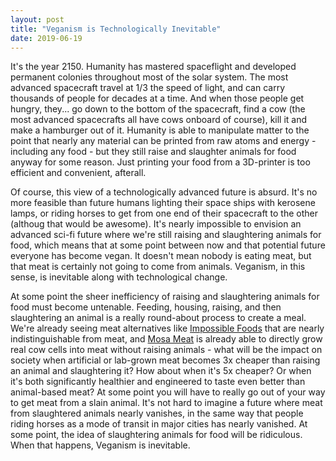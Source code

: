 ```yaml
---
layout: post
title: "Veganism is Technologically Inevitable"
date: 2019-06-19
---
```


It's the year 2150. Humanity has mastered spaceflight and developed permanent colonies throughout most of the solar system. The most advanced spacecraft travel at 1/3 the speed of light, and can carry thousands of people for decades at a time. And when those people get hungry, they... go down to the bottom of the spacecraft, find a cow (the most advanced spacecrafts all have cows onboard of course), kill it and make a hamburger out of it. Humanity is able to manipulate matter to the point that nearly any material can be printed from raw atoms and energy - including any food - but they still raise and slaughter animals for food anyway for some reason. Just printing your food from a 3D-printer is too efficient and convenient, afterall.

Of course, this view of a technologically advanced future is absurd. It's no more feasible than future humans lighting their space ships with kerosene lamps, or riding horses to get from one end of their spacecraft to the other (althoug that would be awesome). It's nearly impossible to envision an advanced sci-fi future where we're still raising and slaughtering animals for food, which means that at some point between now and that potential future everyone has become vegan. It doesn't mean nobody is eating meat, but that meat is certainly not going to come from animals. Veganism, in this sense, is inevitable along with technological change.

At some point the sheer inefficiency of raising and slaughtering animals for food must become untenable. Feeding, housing, raising, and then slaughtering an animal is a really round-about process to create a meal. We're already seeing meat alternatives like [Impossible Foods](https://impossiblefoods.com/food/) that are nearly indistinguishable from meat, and [Mosa Meat](https://www.mosameat.com/) is already able to directly grow real cow cells into meat without raising animals - what will be the impact on society when artificial or lab-grown meat becomes 3x cheaper than raising an animal and slaughtering it? How about when it's 5x cheaper? Or when it's both significantly healthier and engineered to taste even better than animal-based meat? At some point you will have to really go out of your way to get meat from a slain animal. It's not hard to imagine a future where meat from slaughtered animals nearly vanishes, in the same way that people riding horses as a mode of transit in major cities has nearly vanished. At some point, the idea of slaughtering animals for food will be ridiculous. When that happens, Veganism is inevitable.
